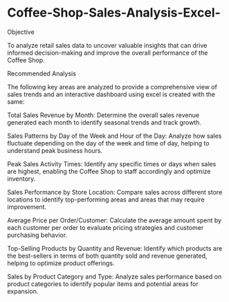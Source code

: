 # Coffee-Shop-Sales-Analysis-Excel-

Objective

To analyze retail sales data to uncover valuable insights that can drive informed decision-making and improve the overall performance of the Coffee Shop.

Recommended Analysis

The following key areas are analyzed to provide a comprehensive view of sales trends and an interactive dashboard using excel is created with the same:

Total Sales Revenue by Month:
Determine the overall sales revenue generated each month to identify seasonal trends and track growth.

Sales Patterns by Day of the Week and Hour of the Day:
Analyze how sales fluctuate depending on the day of the week and time of day, helping to understand peak business hours.

Peak Sales Activity Times:
Identify any specific times or days when sales are highest, enabling the Coffee Shop to staff accordingly and optimize inventory.

Sales Performance by Store Location:
Compare sales across different store locations to identify top-performing areas and areas that may require improvement.

Average Price per Order/Customer:
Calculate the average amount spent by each customer per order to evaluate pricing strategies and customer purchasing behavior.

Top-Selling Products by Quantity and Revenue:
Identify which products are the best-sellers in terms of both quantity sold and revenue generated, helping to optimize product offerings.

Sales by Product Category and Type:
Analyze sales performance based on product categories to identify popular items and potential areas for expansion.


